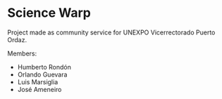 # Science Warp
Project made as community service for UNEXPO Vicerrectorado Puerto Ordaz.

Members:
- Humberto Rondón
- Orlando Guevara
- Luis Marsiglia
- José Ameneiro
